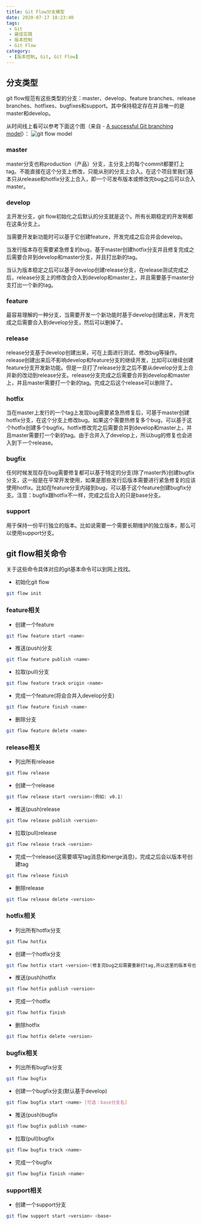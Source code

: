 ```yaml
---
title: Git Flow分支模型
date: 2020-07-17 18:23:40
tags:
 - Git
 - 最佳实践
 - 版本控制
 - Git Flow
category:
 - [版本控制, Git, Git Flow]
---
```

## 分支类型
git flow规范有这些类型的分支：master、develop、feature branches、release branches、hotfixes、bugfixes和support。其中保持稳定存在并且唯一的是master和develop。

从时间线上看可以参考下面这个图（来自 - [A successful Git branching model](https://nvie.com/posts/a-successful-git-branching-model/)）：
![git flow model](https://nvie.com/img/git-model@2x.png)

### master
master分支也称production（产品）分支，主分支上的每个commit都要打上tag。不能直接在这个分支上修改，只能从别的分支上合入。在这个项目里我们基本只从release和hotfix分支上合入，即一个可发布版本或修改完bug之后可以合入master。
### develop
主开发分支，git flow初始化之后默认的分支就是这个。所有长期稳定的开发啊都在这条分支上。

当需要开发新功能时可以基于它创建feature，开发完成之后合并会develop。

当发行版本存在需要紧急修复的bug，基于master创建hotfix分支并且修复完成之后需要合并到develop和master分支，并且打出新的tag。

当认为版本稳定之后可以基于develop创建release分支，在release测试完成之后，release分支上的修改会合入到develop和master上，并且需要基于master分支打出一个新的tag。
### feature
最容易理解的一种分支，当需要开发一个新功能时基于develop创建出来，开发完成之后需要合入到develop分支，然后可以删掉了。
### release
release分支基于develop创建出来，可在上面进行测试、修改bug等操作。release创建出来后不影响develop和feature分支的继续开发，比如可以继续创建feature分支开发新功能。但是一旦打了release分支之后不要从develop分支上合并新的改动到release分支。release分支完成之后需要合并到develop和master上，并且master需要打一个新的tag。完成之后这个release可以删除了。
### hotfix
当在master上发行的一个tag上发现bug需要紧急热修复后，可基于master创建hotfix分支，在这个分支上修改bug。如果这个需要热修复多个bug，可以基于这个hotfix创建多个bugfix。hotfix修改完之后需要合并到develop和master上，并且master需要打一个新的tag。由于合并入了develop上，所以bug的修复也会进入到下一个release。
### bugfix
任何时候发现存在bug需要修复都可以基于特定的分支(除了master外)创建bugfix分支，这一般是在平常开发使用，如果是那些发行后版本需要进行紧急修复的应该使用hotfix。比如在feature分支内碰到bug，可以基于这个feature创建bugfix分支。注意：bugfix跟hotfix不一样，完成之后合入的只是base分支。
### support
用于保持一份平行独立的版本。比如说需要一个需要长期维护的独立版本，那么可以使用support分支。
## git flow相关命令
关于这些命令具体对应的git基本命令可以到网上找找。
 - 初始化git flow
``` bash
git flow init
```
### feature相关
 - 创建一个feature
``` bash
git flow feature start <name>
```
 - 推送(push)分支
``` bash
git flow feature publish <name>
```
 - 拉取(pull)分支
``` bash
git flow feature track origin <name>
```
 - 完成一个feature(将会合并入develop分支)
``` bash
git flow feature finish <name>
```
 - 删除分支
``` bash
git flow feature delete <name>
```
### release相关
 - 列出所有release
``` bash
git flow release
```
 - 创建一个release
``` bash
git flow release start <version>(例如: v0.1)
```
 - 推送(push)release
``` bash
git flow release publish <version>
```
 - 拉取(pull)release
``` bash
git flow release track <version>
```
 - 完成一个release(这需要填写tag消息和merge消息)，完成之后会以版本号创建tag
``` bash
git flow release finish
```
 - 删除release
``` bash
git flow release delete <version>
```
### hotfix相关
 - 列出所有hotfix分支
``` bash
git flow hotfix
```
 - 创建一个hotfix分支
``` bash
git flow hotfix start <version>(修复完bug之后需要重新打tag,所以这里的版本号也是release的版本号)
```
 - 推送(push)hotfix
``` bash
git flow hotfix publish <version>
```
 - 完成一个hotfix
``` bash
git flow hotfix finish
```
 - 删除hotfix
``` bash
git flow hotfix delete <version>
```
### bugfix相关
 - 列出所有bugfix分支
``` bash
git flow bugfix
```
 - 创建一个bugfix分支(默认基于develop)
``` bash
git flow bugfix start <name> [可选：base分支名]
```
 - 推送(push)bugfix
``` bash
git flow bugfix publish <name>
```
 - 拉取(pull)bugfix
``` bash
git flow bugfix track <name>
```
 - 完成一个bugfix
``` bash
git flow bugfix finish <name>
```
### support相关
 - 创建一个support分支
``` bash
git flow support start <version> <base>
```